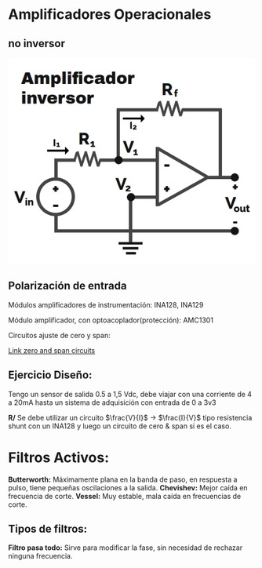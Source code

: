 # Amplificadores Operacionales

## no inversor

<img src="docs/Amplificador-inversor-Thumb.png">

## Polarización de entrada

Módulos amplificadores de instrumentación: INA128, INA129

Módulo amplificador, con optoacoplador(protección): AMC1301

Circuitos ajuste de cero y span: 

[Link zero and span circuits](https://waijung1.aimagin.com/zerospan_circuit.htm)



## Ejercicio Diseño:

Tengo un sensor de salida 0.5 a 1,5 Vdc, debe viajar con una corriente de 4 a 20mA hasta un sistema de adquisición con entrada de 0 a 3v3

**R/** Se debe utilizar un circuito $\frac{V}{I}$ -> $\frac{I}{V}$ tipo resistencia shunt con un INA128 y luego un circuito de cero & span si es el caso.

# Filtros Activos:

**Butterworth:** Máximamente plana en la banda de paso, en respuesta a pulso, tiene pequeñas oscilaciones a la salida.
**Chevishev:** Mejor caída en frecuencia de corte.
**Vessel:** Muy estable, mala caída en frecuencias de corte. 


## Tipos de filtros:

**Filtro pasa todo:** Sirve para modificar la fase, sin necesidad de rechazar ninguna frecuencia.